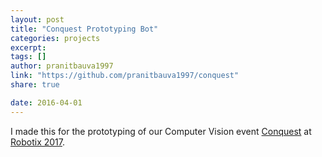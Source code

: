 ```yaml
---
layout: post
title: "Conquest Prototyping Bot"
categories: projects
excerpt:
tags: []
author: pranitbauva1997
link: "https://github.com/pranitbauva1997/conquest"
share: true

date: 2016-04-01
---
```


I made this for the prototyping of our Computer Vision event
[Conquest](https://www.robotix.in/event/conquest/) at
[Robotix 2017](https://2017.robotix.in).
